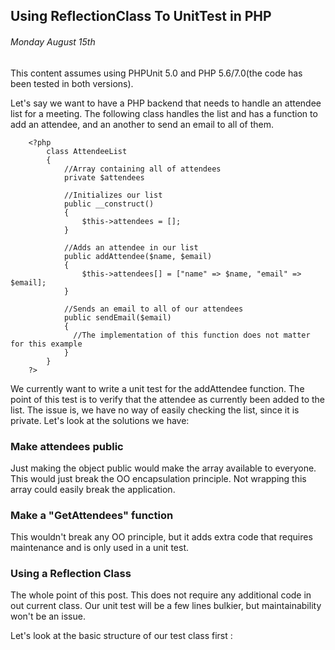 Using ReflectionClass To UnitTest in PHP
------------

###### Monday August 15th

This content assumes using PHPUnit 5.0 and PHP 5.6/7.0(the code has been tested in both versions). 

Let's say we want to have a PHP backend that needs to handle an attendee list for a meeting. 
The following class handles the list and has a function to add an attendee, and an another to send an email to all of them.

```
    <?php
        class AttendeeList
        {
            //Array containing all of attendees
            private $attendees

            //Initializes our list
            public __construct()
            {
                $this->attendees = [];
            }

            //Adds an attendee in our list
            public addAttendee($name, $email)
            {
                $this->attendees[] = ["name" => $name, "email" => $email]; 
            }

            //Sends an email to all of our attendees
            public sendEmail($email)
            {
              //The implementation of this function does not matter for this example
            }
        }
    ?>
```

We currently want to write a unit test for the addAttendee function. 
The point of this test is to verify that the attendee as currently been added to the list.
The issue is, we have no way of easily checking the list, since it is private.
Let's look at the solutions we have:

### Make attendees public

Just making the object public would make the array available to everyone.
This would just break the OO encapsulation principle.
Not wrapping this array could easily break the application.

### Make a "GetAttendees" function

This wouldn't break any OO principle, but it adds extra code that requires maintenance and is only used in a unit test.

### Using a Reflection Class

The whole point of this post. 
This does not require any additional code in out current class. 
Our unit test will be a few lines bulkier, but maintainability won't be an issue.

Let's look at the basic structure of our test class first :


